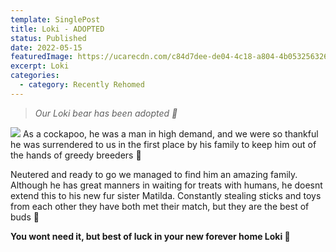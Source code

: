 ```yaml
---
template: SinglePost
title: Loki - ADOPTED
status: Published
date: 2022-05-15
featuredImage: https://ucarecdn.com/c84d7dee-de04-4c18-a804-4b053256326e/-/crop/720x605/0,0/-/preview/
excerpt: Loki
categories:
  - category: Recently Rehomed
---
```

> *Our Loki bear has been adopted 🤗*



![](https://ucarecdn.com/a29366ae-eecc-4643-8b6d-082563258f4a/)
As a cockapoo, he was a man in high demand, and we were so thankful he was surrendered to us in the first place by his family to keep him out of the hands of greedy breeders 🤬


Neutered and ready to go we managed to find him an amazing family. Although he has great manners in waiting for treats with humans, he doesnt extend this to his new fur sister Matilda. Constantly stealing sticks and toys from each other they have both met their match, but they are the best of buds 🥰


**You wont need it, but best of luck in your new forever home Loki 🏡**